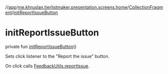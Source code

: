 //[app](../../../index.md)/[me.khruslan.tierlistmaker.presentation.screens.home](../index.md)/[CollectionFragment](index.md)/[initReportIssueButton](init-report-issue-button.md)

# initReportIssueButton

private fun [initReportIssueButton](init-report-issue-button.md)()

Sets click listener to the &quot;Report the issue&quot; button.

On click calls [FeedbackUtils.reportIssue](../../me.khruslan.tierlistmaker.presentation.utils/-feedback-utils/report-issue.md).
